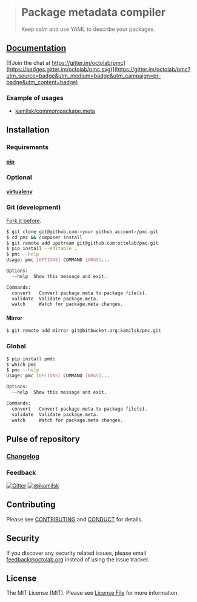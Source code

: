 > # Package metadata compiler
>
> Keep calm and use YAML to describe your packages.

## [Documentation](https://github.com/octolab/pmc/wiki)

[![Join the chat at https://gitter.im/octolab/pmc](https://badges.gitter.im/octolab/pmc.svg)](https://gitter.im/octolab/pmc?utm_source=badge&utm_medium=badge&utm_campaign=pr-badge&utm_content=badge)

### Example of usages

- [kamilsk/common:package.meta](https://github.com/kamilsk/Common/blob/3.x/package.meta)

## Installation

### Requirements

#### [pip](http://pip.readthedocs.io/en/latest/installing/)

### Optional

#### [virtualenv](https://virtualenv.pypa.io/en/stable/installation.html)

### Git (development)

[Fork it before](https://github.com/octolab/pmc/fork).

```bash
$ git clone git@github.com:<your github account>/pmc.git
$ cd pmc && composer install
$ git remote add upstream git@github.com:octolab/pmc.git
$ pip install --editable .
$ pmc --help
Usage: pmc [OPTIONS] COMMAND [ARGS]...

Options:
  --help  Show this message and exit.

Commands:
  convert   Convert package.meta to package file(s).
  validate  Validate package.meta.
  watch     Watch for package.meta changes.
```

#### Mirror

```bash
$ git remote add mirror git@bitbucket.org:kamilsk/pmc.git
```

### Global

```bash
$ pip install pmdc
$ which pmc
$ pmc --help
Usage: pmc [OPTIONS] COMMAND [ARGS]...

Options:
  --help  Show this message and exit.

Commands:
  convert   Convert package.meta to package file(s).
  validate  Validate package.meta.
  watch     Watch for package.meta changes.
```

## Pulse of repository

### [Changelog](CHANGELOG.md)

### Feedback

[![Gitter](https://badges.gitter.im/Join%20Chat.svg)](https://gitter.im/octolab/pmc)
[![@ikamilsk](https://img.shields.io/badge/author-%40ikamilsk-blue.svg)](https://twitter.com/ikamilsk)

## Contributing

Please see [CONTRIBUTING](CONTRIBUTING.md) and [CONDUCT](CONDUCT.md) for details.

## Security

If you discover any security related issues, please email feedback@octolab.org instead of using the issue tracker.

## License

The MIT License (MIT). Please see [License File](LICENSE.md) for more information.
